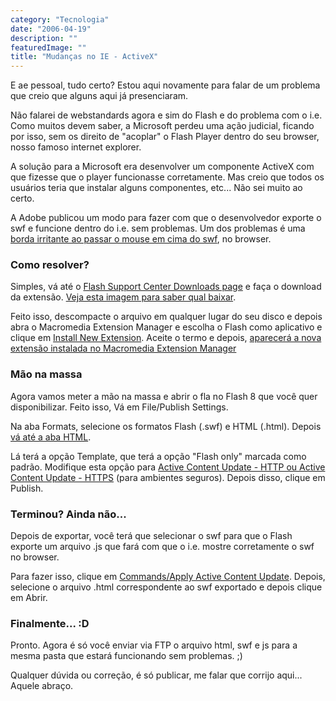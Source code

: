```yaml
---
category: "Tecnologia"
date: "2006-04-19"
description: ""
featuredImage: ""
title: "Mudanças no IE - ActiveX"
---
```


E ae pessoal, tudo certo? Estou aqui novamente para falar de um problema que creio que alguns aqui já presenciaram.

Não falarei de webstandards agora e sim do Flash e do problema com o i.e. Como muitos devem saber, a Microsoft perdeu uma ação judicial, ficando por isso, sem os direito de "acoplar" o Flash Player dentro do seu browser, nosso famoso internet explorer.

A solução para a Microsoft era desenvolver um componente ActiveX com que fizesse que o player funcionasse corretamente. Mas creio que todos os usuários teria que instalar alguns componentes, etc... Não sei muito ao certo.

A Adobe publicou um modo para fazer com que o desenvolvedor exporte o swf e funcione dentro do i.e. sem problemas. Um dos problemas é uma [borda irritante ao passar o mouse em cima do swf](http://www.brunodulcetti.com/imgs/erro.gif), no browser.

### Como resolver?

Simples, vá até o [Flash Support Center Downloads page](http://www.macromedia.com/support/flash/downloads.html#flash8) e faça o download da extensão. [Veja esta imagem para saber qual baixar](http://www.brunodulcetti.com/imgs/tela01.gif).

Feito isso, descompacte o arquivo em qualquer lugar do seu disco e depois abra o Macromedia Extension Manager e escolha o Flash como aplicativo e clique em [Install New Extension](http://www.brunodulcetti.com/imgs/tela02.gif). Aceite o termo e depois, [aparecerá a nova extensão instalada no Macromedia Extension Manager](http://www.brunodulcetti.com/imgs/tela03.gif)

### Mão na massa

Agora vamos meter a mão na massa e abrir o fla no Flash 8 que você quer disponibilizar. Feito isso, Vá em File/Publish Settings.

Na aba Formats, selecione os formatos Flash (.swf) e HTML (.html). Depois [vá até a aba HTML](http://www.brunodulcetti.com/imgs/tela04.gif).

Lá terá a opção Template, que terá a opção "Flash only" marcada como padrão. Modifique esta opção para [Active Content Update - HTTP ou Active Content Update - HTTPS](http://www.brunodulcetti.com/imgs/tela05.gif) (para ambientes seguros). Depois disso, clique em Publish.

### Terminou? Ainda não...

Depois de exportar, você terá que selecionar o swf para que o Flash exporte um arquivo .js que fará com que o i.e. mostre corretamente o swf no browser.

Para fazer isso, clique em [Commands/Apply Active Content Update](http://www.brunodulcetti.com/imgs/tela06.gif). Depois, selecione o arquivo .html correspondente ao swf exportado e depois clique em Abrir.

### Finalmente... :D

Pronto. Agora é só você enviar via FTP o arquivo html, swf e js para a mesma pasta que estará funcionando sem problemas. ;)

Qualquer dúvida ou correção, é só publicar, me falar que corrijo aqui... Aquele abraço.
